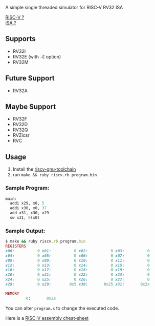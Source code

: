A simple single threaded simulator for RISC-V RV32 ISA

[RISC-V ?](https://en.wikipedia.org/wiki/RISC-V)  
[ISA ?](https://en.wikipedia.org/wiki/Instruction_set_architecture)

## Supports
- RV32I
- RV32E (with `-E` option)
- RV32M

## Future Support
- RV32A

## Maybe Support
- RV32F
- RV32D
- RV32Q
- RVZicsr
- RVC

## Usage

1. Install the [riscv-gnu-toolchain](https://github.com/riscv/riscv-gnu-toolchain)
2. run `make && ruby riscv.rb program.bin`

### Sample Program:
```ruby
main:
  addi x29, x0, 5
  addi x30, x0, 37
  add x31, x30, x29
  sw x31, 0(x0)

```

### Sample Output:
```ruby
$ make && ruby riscv.rb program.bin
REGISTERS
x00:          0 x01:          0 x02:          0 x03:          0 
x04:          0 x05:          0 x06:          0 x07:          0 
x08:          0 x09:          0 x10:          0 x11:          0 
x12:          0 x13:          0 x14:          0 x15:          0 
x16:          0 x17:          0 x18:          0 x19:          0 
x20:          0 x21:          0 x22:          0 x23:          0 
x24:          0 x25:          0 x26:          0 x27:          0 
x28:          0 x29:        0x5 x30:       0x25 x31:       0x2a 

MEMORY
         0:       0x2a
```

You can alter `program.s` to change the executed code.

Here is a [RISC-V assembly cheat-sheet](https://www.cl.cam.ac.uk/teaching/1617/ECAD+Arch/files/docs/RISCVGreenCardv8-20151013.pdf)
